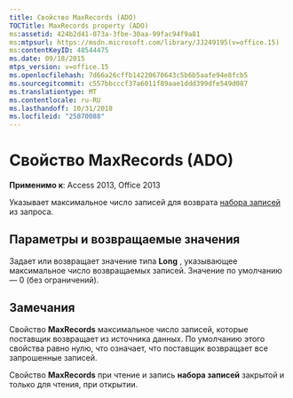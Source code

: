 ```yaml
---
title: Свойство MaxRecords (ADO)
TOCTitle: MaxRecords property (ADO)
ms:assetid: 424b2d41-073a-3fbe-30aa-99fac94f9a81
ms:mtpsurl: https://msdn.microsoft.com/library/JJ249195(v=office.15)
ms:contentKeyID: 48544475
ms.date: 09/18/2015
mtps_version: v=office.15
ms.openlocfilehash: 7d66a26cffb14220670643c5b6b5aafe94e8fcb5
ms.sourcegitcommit: c557bbcccf37a6011f89aae1ddd399dfe549d087
ms.translationtype: MT
ms.contentlocale: ru-RU
ms.lasthandoff: 10/31/2018
ms.locfileid: "25870088"
---
```

# <a name="maxrecords-property-ado"></a>Свойство MaxRecords (ADO)


**Применимо к**: Access 2013, Office 2013

Указывает максимальное число записей для возврата [набора записей](recordset-object-ado.md) из запроса.

## <a name="settings-and-return-values"></a>Параметры и возвращаемые значения

Задает или возвращает значение типа **Long** , указывающее максимальное число возвращаемых записей. Значение по умолчанию — 0 (без ограничений).

## <a name="remarks"></a>Замечания

Свойство **MaxRecords** максимальное число записей, которые поставщик возвращает из источника данных. По умолчанию этого свойства равно нулю, что означает, что поставщик возвращает все запрошенные записей.

Свойство **MaxRecords** при чтение и запись **набора записей** закрытой и только для чтения, при открытии.

